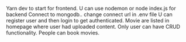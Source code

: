 Yarn dev to start for frontend.
U can use nodemon or node index.js for backend
Connect to mongodb.. change connect url in .env file
U can register user and then login to get authenticated.
Movie are listed in homepage where user had uploaded content.
Only user can have CRUD functionality.
People can book movies.
